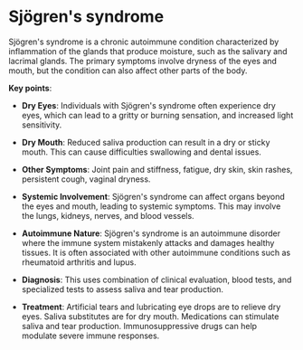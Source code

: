 [//]: # (source: ?)
[//]: # (tags: diagnosis)

# Sjögren's syndrome

Sjögren's syndrome is a chronic autoimmune condition characterized by inflammation of the glands that produce moisture, such as the salivary and lacrimal glands. The primary symptoms involve dryness of the eyes and mouth, but the condition can also affect other parts of the body.

**Key points**:

* **Dry Eyes**: Individuals with Sjögren's syndrome often experience dry eyes, which can lead to a gritty or burning sensation, and increased light sensitivity.

* **Dry Mouth**: Reduced saliva production can result in a dry or sticky mouth. This can cause difficulties swallowing and dental issues.

* **Other Symptoms**: Joint pain and stiffness, fatigue, dry skin, skin rashes, persistent cough, vaginal dryness.

* **Systemic Involvement**: Sjögren's syndrome can affect organs beyond the eyes and mouth, leading to systemic symptoms. This may involve the lungs, kidneys, nerves, and blood vessels.

* **Autoimmune Nature**: Sjögren's syndrome is an autoimmune disorder where the immune system mistakenly attacks and damages healthy tissues. It is often associated with other autoimmune conditions such as rheumatoid arthritis and lupus.

* **Diagnosis**: This uses combination of clinical evaluation, blood tests, and specialized tests to assess saliva and tear production.

* **Treatment**: Artificial tears and lubricating eye drops are to relieve dry eyes. Saliva substitutes are for dry mouth. Medications can stimulate saliva and tear production. Immunosuppressive drugs can help modulate severe immune responses.
